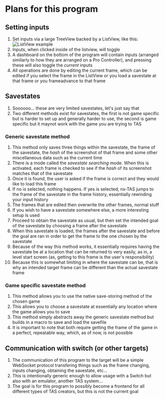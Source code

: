 # Plans for this program
## Setting inputs
1. Set inputs via a large TreeView backed by a ListView, like this:
![ListView example](inputSelection.png)
2. Inputs, when clicked inside of the listview, will toggle
3. A dashboard on the bottom of the program will contain inputs (arranged similarly to how they are arranged on a Pro Controller), and pressing these will also toggle the *current* inputs
4. All operations are done by editing the current frame, which can be edited if you select the frame in the ListView or you load a savestate at that frame or you frameadvance to that frame
## Savestates
1. Soooooo... these are very limited savestates, let's just say that
2. Two different methods exist for savestates, the first is not game specific but is harder to set up and generally harder to use, the second is game specific but it maynot work with the game you are trying to TAS
### Generic savestate method
1. This method only saves three things within the savestate, the frame of the savestate, the *hash* of the screenshot of that frame and some other miscellaneous data such as the current time
2. There is a mode called the *savestate searching* mode. When this is activated, each frame is checked to see if the *hash* of its screenshot matches that of the savestate
3. Once it is found, the user is asked if the frame is correct and they would like to load this frame
4. If no is selected, nothing happens. If yes is selected, nx-TAS jumps to the frame of the savestate in the frame history, essentially rewinding your input history
5. The frames that are edited then overwrite the other frames, normal stuff
6. If you wish to have a savestate somewhere else, a more interesting setup is used
7. Proceed to obtain the savestate as usual, but then set the intended goal of the savestate by choosing a frame after the savestate
8. When this savestate is loaded, the frames after the savestate and before the goal are ran in order to get the frame to the one chosen by the savestate
9. Because of the way this method works, it essentially requires having the savestate be at a location that can be returned to very easily, as in, a level start screen (as, getting to this frame is the user's responsibility)
10. Because this is somewhat limiting in where the savestate can be, that is why an intended target frame can be different than the actual savestate frame
### Game specific savestate method
1. This method allows you to use the native save-storing method of the chosen game
2. This allows you to choose a savestate at essentially any location where the game allows you to save
3. This method simply abstracts away the generic savestate method but builds in a macro to save and load the savefile
4. It is important to note that both require getting the frame of the game in a perfect, repeatable way, which, as of now, is not possible
## Communication with switch (or other targets)
1. The communication of this program to the target will be a simple WebSocket protocol transfering things such as the frame changing, inputs changing, obtaining the savestate, etc...
2. This is intentionally generic enough to allow usage with a Switch but also with an emulator, another TAS system...
3. The goal is for this program to possibly become a frontend for all different types of TAS creators, but this is not the current goal
